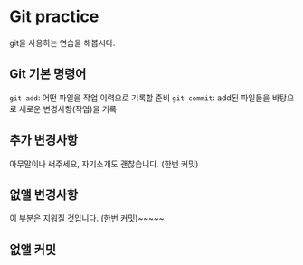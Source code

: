  # Git practice

 git을 사용하는 연습을 해봅시다.

 ## Git 기본 명령어

 `git add`: 어떤 파일을 작업 이력으로 기록할 준비
 `git commit`: add된 파일들을 바탕으로 새로운 변경사항(작업)을 기록

 ## 추가 변경사항

 아무말이나 써주세요, 자기소개도 괜찮습니다. (한번 커밋)

 ## 없앨 변경사항

 이 부분은 지워질 것입니다. (한번 커밋)~~~~~

 ## 없앨 커밋

 